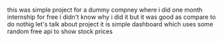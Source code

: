 this was simple project for a dummy compney where i did one month internship for free i didn't know why i did it but it was good as compare to do nothig 
let's talk about project it is simple dashboard which uses some random free api to show stock prices 
